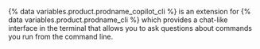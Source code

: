 {% data variables.product.prodname_copilot_cli %} is an extension for {% data variables.product.prodname_cli %} which provides a chat-like interface in the terminal that allows you to ask questions about commands you run from the command line.
